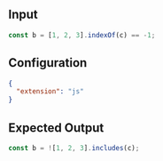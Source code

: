 
## Input
```javascript input
const b = [1, 2, 3].indexOf(c) == -1;
```

## Configuration
```json configuration
{
  "extension": "js"
}
```

## Expected Output
```javascript expected output
const b = ![1, 2, 3].includes(c);
```

